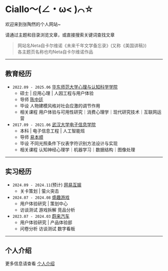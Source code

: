 # <p hidden><font size="1">蜘蛛巢</font>

# Ciallo～(∠・ω< )⌒☆

欢迎来到张陶然的个人网站~

请通过主题和目录浏览文章，或直接搜索关键词查找文章

> 网站名Neta自卡尔维诺《未来千年文学备忘录》(又称《美国讲稿》)  
> 各主题页名称也均Neta自卡尔维诺作品

---

## 教育经历

- `2022.09 - 2025.06` [华东师范大学心理与认知科学学院](https://psy.ecnu.edu.cn/)
    - 硕士 | 应用心理 | 人因工程与用户体验 
    - 导师 [陈中廷](https://faculty.ecnu.edu.cn/_s9/czt/main.psp)
    - 毕设 人物建模风格对社会应激的调节作用
    - 相关课程 用户体验与可用性研究｜消费心理学｜现代研究技术｜互联网运营
- `2017.09 - 2021.06` [武汉大学电子信息学院](http://eis.whu.edu.cn/)
    - 本科 | 电子信息工程 | 人工智能班 
    - 导师 [易本顺](http://210.42.122.152/index/szdwDetail?rsh=00007328&newskind_id=20160320222026165YIdDsQIbgNtoE)
    - 毕设 不同光照条件下仪表字符识别方法设计与实现
    - 相关课程 认知神经心理学｜机器学习｜数据结构｜图像处理

---
## 实习经历

- `2024.09 - 2024.11`(预计) [网易互娱](https://game.163.com/)
    - 关卡策划 | 萤火突击
- `2024.07 - 2024.08` [盛趣游戏](https://www.shengqugames.com/cn/index)
    - 用户体验研究 | 策划中心
    - 访谈测试 游戏拆解 竞品分析
- `2023.07 - 2024.03` [蔚来汽车](https://www.nio.cn/)
    - 用户体验研究 | 产品体验部
    - 问卷分析 访谈测试 数字看板

---

## 个人介绍

更多信息请查看 [个人介绍](01Me/00index.md)

